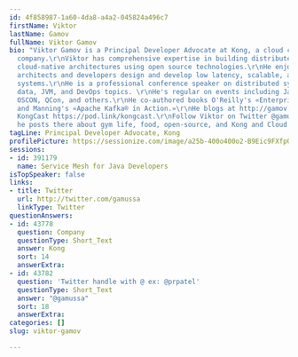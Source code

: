 ```yaml
---
id: 4f858987-1a60-4da8-a4a2-045824a496c7
firstName: Viktor
lastName: Gamov
fullName: Viktor Gamov
bio: "Viktor Gamov is a Principal Developer Advocate at Kong, a cloud connectivity
  company.\r\nViktor has comprehensive expertise in building distributed systems and
  cloud-native architectures using open source technologies.\r\nHe enjoys helping
  architects and developers design and develop low latency, scalable, and highly available
  systems.\r\nHe is a professional conference speaker on distributed systems, streaming
  data, JVM, and DevOps topics. \r\nHe's regular on events including JavaOne, Devoxx,
  OSCON, QCon, and others.\r\nHe co-authored books O'Reilly's «Enterprise Web Development»
  and Manning's «Apache Kafka® in Action.»\r\nHe blogs at http://gamov.io and co-hosts
  KongCast https://pod.link/kongcast.\r\nFollow Viktor on Twitter @gamussa, where
  he posts there about gym life, food, open-source, and Kong and Cloud."
tagLine: Principal Developer Advocate, Kong
profilePicture: https://sessionize.com/image/a25b-400o400o2-B9Eic9FXfpQuhaJxDTpcUp.jpg
sessions:
- id: 391179
  name: Service Mesh for Java Developers
isTopSpeaker: false
links:
- title: Twitter
  url: http://twitter.com/gamussa
  linkType: Twitter
questionAnswers:
- id: 43778
  question: Company
  questionType: Short_Text
  answer: Kong
  sort: 14
  answerExtra: 
- id: 43782
  question: 'Twitter handle with @ ex: @prpatel'
  questionType: Short_Text
  answer: "@gamussa"
  sort: 18
  answerExtra: 
categories: []
slug: viktor-gamov

---
```

